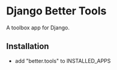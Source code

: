 # Django Better Tools

A toolbox app for Django.

## Installation

* add "better.tools" to INSTALLED_APPS
